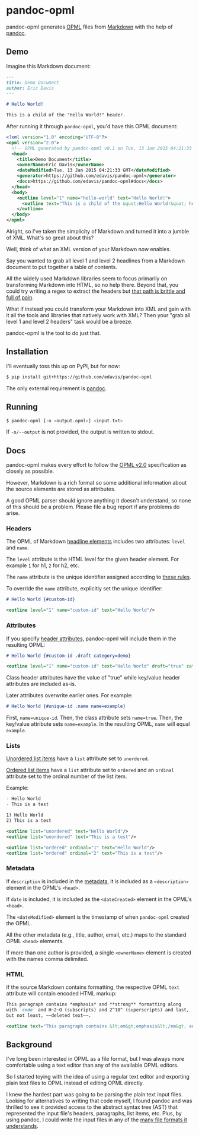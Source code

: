 pandoc-opml
===========

pandoc-opml generates [OPML] files from [Markdown] with the help of [pandoc].

[OPML]: http://dev.opml.org/spec2.html
[Markdown]: http://johnmacfarlane.net/pandoc/README.html#pandocs-markdown
[pandoc]: http://johnmacfarlane.net/pandoc/

Demo
----

Imagine this Markdown document:

```markdown
---
title: Demo Document
author: Eric Davis
---

# Hello World!

This is a child of the "Hello World!" header.
```

After running it through `pandoc-opml`, you'd have this OPML document:

```xml
<?xml version="1.0" encoding="UTF-8"?>
<opml version="2.0">
  <!-- OPML generated by pandoc-opml v0.1 on Tue, 13 Jan 2015 04:21:33 GMT -->
  <head>
    <title>Demo Document</title>
    <ownerName>Eric Davis</ownerName>
    <dateModified>Tue, 13 Jan 2015 04:21:33 GMT</dateModified>
    <generator>https://github.com/edavis/pandoc-opml</generator>
    <docs>https://github.com/edavis/pandoc-opml#docs</docs>
  </head>
  <body>
    <outline level="1" name="hello-world" text="Hello World!">
      <outline text="This is a child of the &quot;Hello World!&quot; header."/>
    </outline>
  </body>
</opml>
```

Alright, so I've taken the simplicity of Markdown and turned it into a
jumble of XML. What's so great about this?

Well, think of what an XML version of your Markdown now enables.

Say you wanted to grab all level 1 and level 2 headlines from a
Markdown document to put together a table of contents.

All the widely used Markdown libraries seem to focus primarily on
transforming Markdown into HTML, so no help there. Beyond that, you
could try writing a regex to extract the headers but [that path is
brittle and full of pain][regex quote].

What if instead you could transform your Markdown into XML and gain
with it all the tools and libraries that natively work with XML? Then
your "grab all level 1 and level 2 headers" task would be a breeze.

pandoc-opml is the tool to do just that.

[regex quote]: http://blog.codinghorror.com/regular-expressions-now-you-have-two-problems/

Installation
------------

I'll eventually toss this up on PyPI, but for now:

```bash
$ pip install git+https://github.com/edavis/pandoc-opml
```

The only external requirement is [pandoc].

Running
-------

```bash
$ pandoc-opml [-o <output.opml>] <input.txt>
```

If `-o/--output` is not provided, the output is written to stdout.

Docs
----

pandoc-opml makes every effort to follow the [OPML v2.0][OPML]
specification as closely as possible.

However, Markdown is a rich format so some additional information
about the source elements are stored as attributes.

A good OPML parser should ignore anything it doesn't understand, so
none of this should be a problem. Please file a bug report if any
problems do arise.

### Headers

The OPML of Markdown [headline elements][headlines] includes two
attributes: `level` and `name`.

The `level` attribute is the HTML level for the given header
element. For example `1` for h1, `2` for h2, etc.

The `name` attribute is the unique identifier assigned according to
[these rules][unique ids].

[headlines]: http://johnmacfarlane.net/pandoc/README.html#headers
[unique ids]: http://johnmacfarlane.net/pandoc/README.html#extension-auto_identifiers

To override the `name` attribute, explicitly set the unique identifier:

```markdown
# Hello World {#custom-id}
```

```xml
<outline level="1" name="custom-id" text="Hello World"/>
```

### Attributes

If you specify [header attributes], pandoc-opml will include them in
the resulting OPML:

```markdown
# Hello World {#custom-id .draft category=demo}
```

```xml
<outline level="1" name="custom-id" text="Hello World" draft="true" category="demo"/>
```

Class header attributes have the value of "true" while key/value
header attributes are included as-is.

Later attributes overwrite earlier ones. For example:

```markdown
# Hello World {#unique-id .name name=example}
```

First, `name=unique-id`. Then, the class attribute sets
`name=true`. Then, the key/value attribute sets `name=example`. In the
resulting OPML, `name` will equal `example`.

[header attributes]: http://johnmacfarlane.net/pandoc/README.html#extension-header_attributes

### Lists

[Unordered list items][unordered lists] have a `list` attribute set to
`unordered`.

[Ordered list items][ordered lists] have a `list` attribute set to
`ordered` and an `ordinal` attribute set to the ordinal number of the
list item.

Example:

```markdown
- Hello World
- This is a test

1) Hello World
2) This is a test
```

```xml
<outline list="unordered" text="Hello World"/>
<outline list="unordered" text="This is a test"/>

<outline list="ordered" ordinal="1" text="Hello World"/>
<outline list="ordered" ordinal="2" text="This is a test"/>
```

[list elements]: http://johnmacfarlane.net/pandoc/README.html#lists
[unordered lists]: http://johnmacfarlane.net/pandoc/README.html#bullet-lists
[ordered lists]: http://johnmacfarlane.net/pandoc/README.html#ordered-lists

### Metadata

If `description` is included in the [metadata], it is included as a
`<description>` element in the OPML's `<head>`.

If `date` is included, it is included as the `<dateCreated>` element
in the OPML's `<head>`.

The `<dateModified>` element is the timestamp of when `pandoc-opml`
created the OPML.

All the other metadata (e.g., title, author, email, etc.) maps to the
standard OPML `<head>` elements.

If more than one author is provided, a single `<ownerName>` element is
created with the names comma delimited.

[metadata]: http://johnmacfarlane.net/pandoc/README.html#metadata-blocks

### HTML

If the source Markdown contains formatting, the respective OPML `text`
attribute will contain encoded HTML markup:

```markdown
This paragraph contains *emphasis* and **strong** formatting along
with `code` and H~2~O (subscripts) and 2^10^ (superscripts) and last,
but not least, ~~deleted text~~.
```

```xml
<outline text="This paragraph contains &lt;em&gt;emphasis&lt;/em&gt; and &lt;strong&gt;strong&lt;/strong&gt; formatting along with &lt;code&gt;code&lt;/code&gt; and H&lt;sub&gt;2&lt;/sub&gt;O (subscripts) and 2&lt;sup&gt;10&lt;/sup&gt; (superscripts) and last, but not least, &lt;del&gt;deleted text&lt;/del&gt;."/>
```

Background
----------

I've long been interested in OPML as a file format, but I was always
more comfortable using a text editor than any of the available OPML
editors.

So I started toying with the idea of using a regular text editor and
exporting plain text files to OPML instead of editing OPML
directly.

I knew the hardest part was going to be parsing the plain text input
files. Looking for alternatives to writing that code myself, I found
pandoc and was thrilled to see it provided access to the abstract
syntax tree (AST) that represented the input file's headers,
paragraphs, list items, etc. Plus, by using pandoc, I could write the
input files in any of the [many file formats it understands][inputs].

[inputs]: http://johnmacfarlane.net/pandoc/README.html#description
